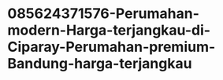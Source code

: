 # 085624371576-Perumahan-modern-Harga-terjangkau-di-Ciparay-Perumahan-premium-Bandung-harga-terjangkau
